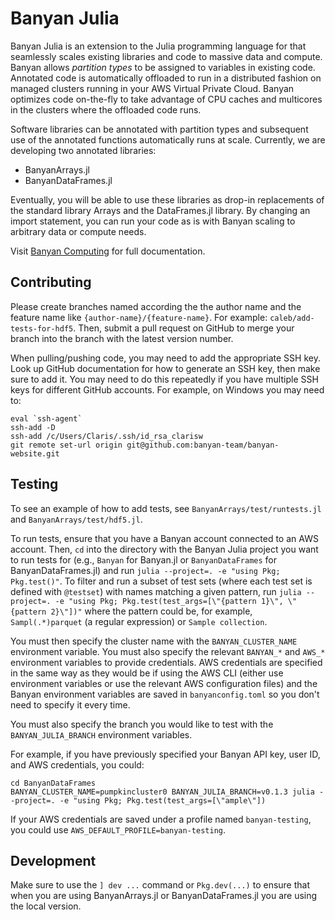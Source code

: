 # Banyan Julia

Banyan Julia is an extension to the Julia programming language for that seamlessly scales existing libraries and code to massive data and compute. Banyan allows _partition types_ to be assigned to variables in existing code. Annotated code is automatically offloaded to run in a distributed fashion on managed clusters running in your AWS Virtual Private Cloud. Banyan optimizes code on-the-fly to take advantage of CPU caches and multicores in the clusters where the offloaded code runs.

Software libraries can be annotated with partition types and subsequent use of the annotated functions automatically runs at scale. Currently, we are developing two annotated libraries:

- BanyanArrays.jl
- BanyanDataFrames.jl

Eventually, you will be able to use these libraries as drop-in replacements of the standard library Arrays and the DataFrames.jl library. By changing an import statement, you can run your code as is with Banyan scaling to arbitrary data or compute needs.

Visit [Banyan Computing](https://www.banyancomputing.com/resources/) for full documentation.

## Contributing

Please create branches named according the the author name and the feature name
like `{author-name}/{feature-name}`. For example: `caleb/add-tests-for-hdf5`.
Then, submit a pull request on GitHub to merge your branch into the branch with
the latest version number.

When pulling/pushing code, you may need to add the appropriate SSH key. Look
up GitHub documentation for how to generate an SSH key, then make sure to add
it. You may need to do this repeatedly if you have multiple SSH keys for
different GitHub accounts. For example, on Windows you may need to:

```
eval `ssh-agent`
ssh-add -D
ssh-add /c/Users/Claris/.ssh/id_rsa_clarisw
git remote set-url origin git@github.com:banyan-team/banyan-website.git
```

## Testing

To see an example of how to add tests, see `BanyanArrays/test/runtests.jl` and `BanyanArrays/test/hdf5.jl`.

To run tests, ensure that you have a Banyan account connected to an AWS account.
Then, `cd` into the directory with the Banyan Julia project you want to run
tests for (e.g., `Banyan` for Banyan.jl or `BanyanDataFrames` for
BanyanDataFrames.jl) and run `julia --project=. -e "using Pkg; Pkg.test()"`.
To filter and run a subset of test sets (where each test set is defined with
`@testset`) with names matching a given pattern, run
`julia --project=. -e "using Pkg; Pkg.test(test_args=[\"{pattern 1}\", \"{pattern 2}\"])"` where
the pattern could be, for example, `Sampl(.*)parquet` (a regular expression)
or `Sample collection`.

You must then specify the cluster name with the `BANYAN_CLUSTER_NAME`
environment variable. You must also specify the relevant `BANYAN_*`
and `AWS_*` environment variables to provide credentials. AWS
credentials are specified in the same way as they would be if using
the AWS CLI (either use environment variables or use the relevant
AWS configuration files) and the Banyan environment variables
are saved in `banyanconfig.toml` so you don't need to specify it
every time.

You must also specify the branch you would like to test with the `BANYAN_JULIA_BRANCH`
environment variables.

For example, if you have previously specified your Banyan API key, user ID, and AWS credentials, you could:

```
cd BanyanDataFrames
BANYAN_CLUSTER_NAME=pumpkincluster0 BANYAN_JULIA_BRANCH=v0.1.3 julia --project=. -e "using Pkg; Pkg.test(test_args=[\"ample\"])
```

If your AWS credentials are saved under a profile named `banyan-testing`, you could use `AWS_DEFAULT_PROFILE=banyan-testing`.

## Development

Make sure to use the `] dev ...` command or `Pkg.dev(...)` to ensure that when you
are using BanyanArrays.jl or BanyanDataFrames.jl you are using the local version.